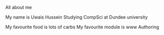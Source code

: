 All about me

My name is Uwais Hussein
Studying CompSci at Dundee university

My favourite food is lots of carbs
My favourite module is www Authoring
